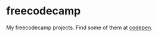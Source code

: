 # freecodecamp
My freecodecamp projects. Find some of them at [codepen](https://codepen.io/rishabh_saxena).
 
